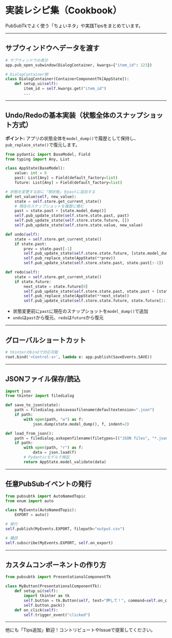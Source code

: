 
# 実装レシピ集（Cookbook）

PubSubTkでよく使う「ちょいネタ」や実践Tipsをまとめています。

---

## サブウィンドウへデータを渡す

```python
# サブウィンドウの表示
app.pub_open_subwindow(DialogContainer, kwargs={"item_id": 123})

# DialogContainer側
class DialogContainer(ContainerComponentTk[AppState]):
    def setup_ui(self):
        item_id = self.kwargs.get("item_id")
        ...
```

---

## Undo/Redoの基本実装（状態全体のスナップショット方式）

**ポイント:**
アプリの状態全体を`model_dump()`で履歴として保持し、`pub_replace_state()`で復元します。

```python
from pydantic import BaseModel, Field
from typing import Any, List

class AppState(BaseModel):
    value: int = 0
    past: List[Any] = Field(default_factory=list)
    future: List[Any] = Field(default_factory=list)

# 状態を変更する前に「現状態」をpastに追加する
def set_value(self, new_value):
    state = self.store.get_current_state()
    # 現在のスナップショットを履歴に積む
    past = state.past + [state.model_dump()]
    self.pub_update_state(self.store.state.past, past)
    self.pub_update_state(self.store.state.future, [])
    self.pub_update_state(self.store.state.value, new_value)

def undo(self):
    state = self.store.get_current_state()
    if state.past:
        prev = state.past[-1]
        self.pub_update_state(self.store.state.future, [state.model_dump()] + state.future)
        self.pub_replace_state(AppState(**prev))
        self.pub_update_state(self.store.state.past, state.past[:-1])

def redo(self):
    state = self.store.get_current_state()
    if state.future:
        next_state = state.future[0]
        self.pub_update_state(self.store.state.past, state.past + [state.model_dump()])
        self.pub_replace_state(AppState(**next_state))
        self.pub_update_state(self.store.state.future, state.future[1:])
```

* 状態変更前に`past`に現在のスナップショットを`model_dump()`で追加
* `undo`は`past`から復元、`redo`は`future`から復元

---

## グローバルショートカット

```python
# tkinterのbindで対応可能
root.bind('<Control-s>', lambda e: app.publish(SaveEvents.SAVE))
```

---

## JSONファイル保存/読込

```python
import json
from tkinter import filedialog

def save_to_json(state):
    path = filedialog.asksaveasfilename(defaultextension=".json")
    if path:
        with open(path, "w") as f:
            json.dump(state.model_dump(), f, indent=2)

def load_from_json():
    path = filedialog.askopenfilename(filetypes=[("JSON files", "*.json")])
    if path:
        with open(path, "r") as f:
            data = json.load(f)
        # Pydanticモデルで検証
        return AppState.model_validate(data)
```

---

## 任意PubSubイベントの発行

```python
from pubsubtk import AutoNamedTopic
from enum import auto

class MyEvents(AutoNamedTopic):
    EXPORT = auto()

# 発行
self.publish(MyEvents.EXPORT, filepath="output.csv")

# 購読
self.subscribe(MyEvents.EXPORT, self.on_export)
```

---

## カスタムコンポーネントの作り方

```python
from pubsubtk import PresentationalComponentTk

class MyButton(PresentationalComponentTk):
    def setup_ui(self):
        import tkinter as tk
        self.button = tk.Button(self, text="押して！", command=self.on_click)
        self.button.pack()
    def on_click(self):
        self.trigger_event("clicked")
```

---

他にも「Tips追加」歓迎！コントリビュートやIssueで提案してください。
